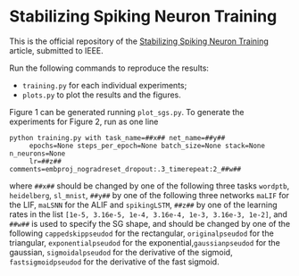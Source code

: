 # Stabilizing Spiking Neuron Training

This is the official repository of the [Stabilizing Spiking Neuron Training](https://arxiv.org/abs/2202.00282) 
article, submitted to IEEE.

Run the following commands to reproduce the results:

- ```training.py``` for each individual experiments;
- ```plots.py``` to plot the results and the figures.

Figure 1 can be generated running ```plot_sgs.py```. To generate the experiments
for Figure 2, run as one line

```
python training.py with task_name=##x## net_name=##y## 
     epochs=None steps_per_epoch=None batch_size=None stack=None n_neurons=None 
     lr=##z## comments=embproj_nogradreset_dropout:.3_timerepeat:2_##w## 
```


where ```##x##``` should be changed by one of the following three tasks ```wordptb```, ```heidelberg```, ```sl_mnist```,
```##y##``` by one of the following three networks ```maLIF``` for the LIF, 
```maLSNN``` for the ALIF and ```spikingLSTM```, 
```##z##``` by one of the learning rates in the list ```[1e-5, 3.16e-5, 1e-4, 3.16e-4, 1e-3, 3.16e-3, 1e-2]```, 
and ```##w##``` is used to specify the SG shape, and should be changed by one of the following 
```cappedskippseudod``` for the rectangular, ```originalpseudod``` for the triangular,
```exponentialpseudod``` for the exponential,```gaussianpseudod``` for the gaussian, 
```sigmoidalpseudod``` for the derivative of the sigmoid, 
```fastsigmoidpseudod``` for the derivative of the fast sigmoid.

